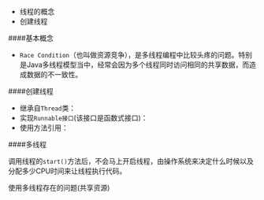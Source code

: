 * 线程的概念
* 创建线程

####基本概念

* `Race Condition`（也叫做资源竞争），是多线程编程中比较头疼的问题。特别是Java多线程模型当中，经常会因为多个线程同时访问相同的共享数据，而造成数据的不一致性。

####创建线程

* 继承自`Thread`类：
* 实现`Runnable接口`(该接口是函数式接口)：
* 使用方法引用：

####多线程

调用线程的`start()`方法后，不会马上开启线程，由操作系统来决定什么时候以及分配多少CPU时间来让线程执行代码。

使用多线程存在的问题(共享资源)